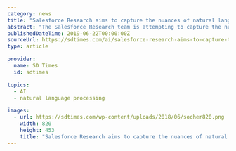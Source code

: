 ```yaml
---
category: news
title: "Salesforce Research aims to capture the nuances of natural language processing"
abstract: "The Salesforce Research team is attempting to capture the nuances of natural language processing with a new generalized model. The team described its approach in a recently published a paper on the Natural Language Decathlon (decaNLP). According to Richard ..."
publishedDateTime: 2019-06-22T00:00:00Z
sourceUrl: https://sdtimes.com/ai/salesforce-research-aims-to-capture-the-nuances-of-natural-language-processing/
type: article

provider:
  name: SD Times
  id: sdtimes

topics:
  - AI
  - natural language processing

images:
  - url: https://sdtimes.com/wp-content/uploads/2018/06/socher820.png
    width: 820
    height: 453
    title: "Salesforce Research aims to capture the nuances of natural language processing"
---
```

